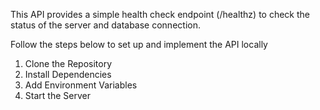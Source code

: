 This API provides a simple health check endpoint (/healthz) to check the status of the server and database connection.

Follow the steps below to set up and implement the API locally

1. Clone the Repository
2. Install Dependencies
3. Add Environment Variables
4. Start the Server